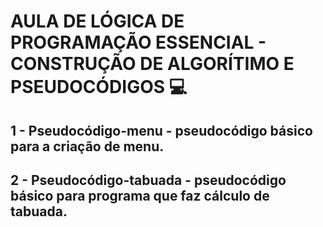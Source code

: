 # AULA DE LÓGICA DE PROGRAMAÇÃO ESSENCIAL - CONSTRUÇÃO DE ALGORÍTIMO E PSEUDOCÓDIGOS :computer:

## 1 - Pseudocódigo-menu - pseudocódigo básico para a criação de menu.

## 2 - Pseudocódigo-tabuada - pseudocódigo básico para programa que faz cálculo de tabuada.

